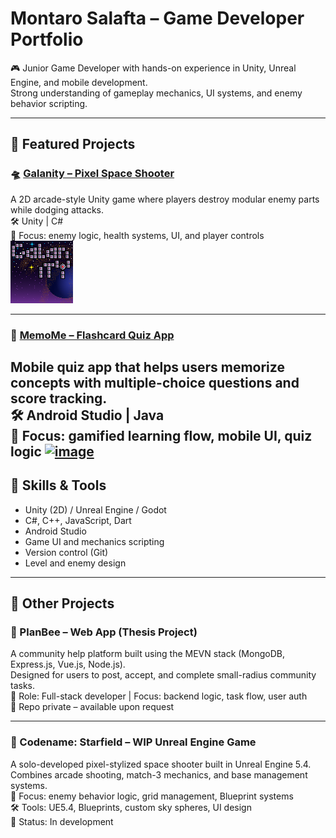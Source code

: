 # Montaro Salafta – Game Developer Portfolio

🎮 Junior Game Developer with hands-on experience in Unity, Unreal Engine, and mobile development.  
Strong understanding of gameplay mechanics, UI systems, and enemy behavior scripting.  

---

## 📌 Featured Projects

### 🛸 [Galanity – Pixel Space Shooter](https://github.com/XMon4/galanity-space-shooter)
A 2D arcade-style Unity game where players destroy modular enemy parts while dodging attacks.  
🛠 Unity | C#  
🎯 Focus: enemy logic, health systems, UI, and player controls  
![Galanity Screenshot](https://github.com/XMon4/galanity-space-shooter/blob/main/screenshot.png)

---

### 🧠 [MemoMe – Flashcard Quiz App](https://github.com/XMon4/MemoMe)
Mobile quiz app that helps users memorize concepts with multiple-choice questions and score tracking.  
🛠 Android Studio | Java  
🎯 Focus: gamified learning flow, mobile UI, quiz logic
[![image](https://github.com/user-attachments/assets/5a498ee5-20f9-4e0e-961f-0b7fa5e07308)
](https://private-user-images.githubusercontent.com/103663910/464162773-5a498ee5-20f9-4e0e-961f-0b7fa5e07308.png?jwt=eyJhbGciOiJIUzI1NiIsInR5cCI6IkpXVCJ9.eyJpc3MiOiJnaXRodWIuY29tIiwiYXVkIjoicmF3LmdpdGh1YnVzZXJjb250ZW50LmNvbSIsImtleSI6ImtleTUiLCJleHAiOjE3NTIwNjM1MzksIm5iZiI6MTc1MjA2MzIzOSwicGF0aCI6Ii8xMDM2NjM5MTAvNDY0MTYyNzczLTVhNDk4ZWU1LTIwZjktNGUwZS05NjFmLTBiN2ZhNWUwNzMwOC5wbmc_WC1BbXotQWxnb3JpdGhtPUFXUzQtSE1BQy1TSEEyNTYmWC1BbXotQ3JlZGVudGlhbD1BS0lBVkNPRFlMU0E1M1BRSzRaQSUyRjIwMjUwNzA5JTJGdXMtZWFzdC0xJTJGczMlMkZhd3M0X3JlcXVlc3QmWC1BbXotRGF0ZT0yMDI1MDcwOVQxMjEzNTlaJlgtQW16LUV4cGlyZXM9MzAwJlgtQW16LVNpZ25hdHVyZT0xMjg4ZDA1NmJhMWU3OThlNjdkZTA0N2FjZDFiZTNkMGM5NTgwNWM3OTZkODA3OGJmMTdjNDZhOWJhNjllNzJkJlgtQW16LVNpZ25lZEhlYWRlcnM9aG9zdCJ9.l8y9Xg9QOx_q18PcRezOIIdJTAWs_aanJOlaF0aEbyE)
---

## 🧰 Skills & Tools
- Unity (2D) / Unreal Engine / Godot
- C#, C++, JavaScript, Dart
- Android Studio
- Game UI and mechanics scripting
- Version control (Git)
- Level and enemy design

---

## 🧪 Other Projects

### 🐝 PlanBee – Web App (Thesis Project)
A community help platform built using the MEVN stack (MongoDB, Express.js, Vue.js, Node.js).  
Designed for users to post, accept, and complete small-radius community tasks.  
🎯 Role: Full-stack developer | Focus: backend logic, task flow, user auth  
🔐 Repo private – available upon request

---

### 🌌 Codename: Starfield – WIP Unreal Engine Game
A solo-developed pixel-stylized space shooter built in Unreal Engine 5.4.  
Combines arcade shooting, match-3 mechanics, and base management systems.  
🎯 Focus: enemy behavior logic, grid management, Blueprint systems  
🛠 Tools: UE5.4, Blueprints, custom sky spheres, UI design  
🚧 Status: In development
